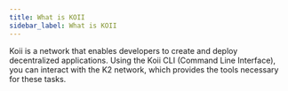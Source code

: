 ```yaml
---
title: What is KOII
sidebar_label: What is KOII
---
```


Koii is a network that enables developers to create and deploy decentralized applications. Using the Koii CLI (Command Line Interface), you can interact with the K2 network, which provides the tools necessary for these tasks.
